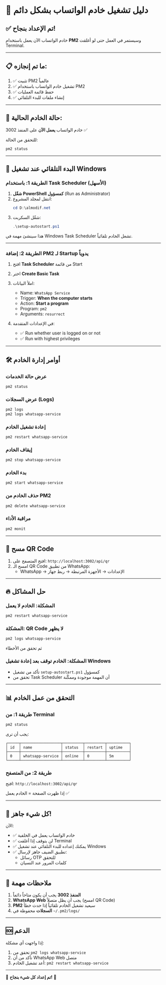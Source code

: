 # 🚀 دليل تشغيل خادم الواتساب بشكل دائم

## ✅ تم الإعداد بنجاح!

خادم الواتساب الآن يعمل باستخدام **PM2** وسيستمر في العمل حتى لو أغلقت Terminal.

---

## 📋 ما تم إنجازه:

1. ✅ تثبيت PM2 عالمياً
2. ✅ تشغيل خادم الواتساب باستخدام PM2
3. ✅ حفظ قائمة العمليات
4. ✅ إنشاء ملفات للبدء التلقائي

---

## 🎯 حالة الخادم الحالية:

خادم الواتساب **يعمل الآن** على المنفذ 3002 ✅

للتحقق من الحالة:
```bash
pm2 status
```

---

## 🔄 البدء التلقائي عند تشغيل Windows

### الطريقة 1: باستخدام Task Scheduler (الأسهل)

1. **شغّل PowerShell كمسؤول** (Run as Administrator)
2. انتقل لمجلد المشروع:
   ```powershell
   cd D:\almodif.net
   ```
3. شغّل السكربت:
   ```powershell
   .\setup-autostart.ps1
   ```

هذا سينشئ مهمة في Windows Task Scheduler تشغل الخادم تلقائياً.

---

### الطريقة 2: إضافة PM2 لـ Startup يدوياً

1. افتح **Task Scheduler** من قائمة Start
2. اختر **Create Basic Task**
3. املأ البيانات:
   - Name: `WhatsApp Service`
   - Trigger: **When the computer starts**
   - Action: **Start a program**
   - Program: `pm2`
   - Arguments: `resurrect`
   
4. في الإعدادات المتقدمة:
   - ✅ Run whether user is logged on or not
   - ✅ Run with highest privileges

---

## 🛠️ أوامر إدارة الخادم

### عرض حالة الخدمات
```bash
pm2 status
```

### عرض السجلات (Logs)
```bash
pm2 logs
pm2 logs whatsapp-service
```

### إعادة تشغيل الخادم
```bash
pm2 restart whatsapp-service
```

### إيقاف الخادم
```bash
pm2 stop whatsapp-service
```

### بدء الخادم
```bash
pm2 start whatsapp-service
```

### حذف الخادم من PM2
```bash
pm2 delete whatsapp-service
```

### مراقبة الأداء
```bash
pm2 monit
```

---

## 📱 مسح QR Code

1. افتح المتصفح على: `http://localhost:3002/api/qr`
2. امسح الـ QR Code من تطبيق WhatsApp:
   - WhatsApp → الإعدادات → الأجهزة المرتبطة → ربط جهاز

---

## 🔥 حل المشاكل

### المشكلة: الخادم لا يعمل
```bash
pm2 restart whatsapp-service
```

### المشكلة: QR Code لا يظهر
```bash
pm2 logs whatsapp-service
```
ثم تحقق من الأخطاء

### المشكلة: الخادم توقف بعد إعادة تشغيل Windows
- تأكد من تشغيل `setup-autostart.ps1` كمسؤول
- تحقق من Task Scheduler أن المهمة موجودة وممكّنة

---

## 📊 التحقق من عمل الخادم

### طريقة 1: من Terminal
```powershell
pm2 status
```
يجب أن ترى:
```
┌─────┬──────────────────┬─────────┬─────────┬──────────┐
│ id  │ name             │ status  │ restart │ uptime   │
├─────┼──────────────────┼─────────┼─────────┼──────────┤
│ 0   │ whatsapp-service │ online  │ 0       │ 5m       │
└─────┴──────────────────┴─────────┴─────────┴──────────┘
```

### طريقة 2: من المتصفح
افتح: `http://localhost:3002/api/qr`

إذا ظهرت الصفحة = الخادم يعمل ✅

---

## 🎉 كل شيء جاهز!

الآن:
- ✅ خادم الواتساب يعمل في الخلفية
- ✅ لن يتوقف إذا أغلقت Terminal
- ✅ يمكنك إعداده للبدء التلقائي عند تشغيل Windows
- ✅ تطبيق الضيف جاهز لإرسال:
  - رسائل OTP للتحقق
  - كلمات المرور عند النسيان

---

## 📝 ملاحظات مهمة

1. **المنفذ 3002** يجب أن يكون متاحاً دائماً
2. **WhatsApp Web** يجب أن يظل متصلاً (امسح QR Code)
3. **PM2** سيعيد تشغيل الخادم تلقائياً إذا حدث خطأ
4. **السجلات** محفوظة في `~/.pm2/logs/`

---

## 🆘 الدعم

إذا واجهت أي مشكلة:
1. تحقق من `pm2 logs whatsapp-service`
2. تأكد من أن WhatsApp Web متصل
3. أعد تشغيل الخادم: `pm2 restart whatsapp-service`

---

🎯 **تم إعداد كل شيء بنجاح!** 🚀
